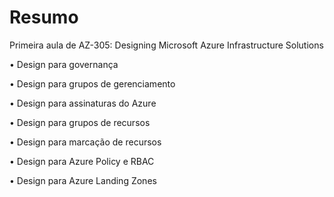 # Resumo

Primeira aula de AZ-305: Designing Microsoft Azure Infrastructure Solutions

• Design para governança

• Design para grupos de gerenciamento

• Design para assinaturas do Azure

• Design para grupos de recursos

• Design para marcação de recursos

• Design para Azure Policy e RBAC

• Design para Azure Landing Zones

